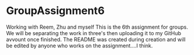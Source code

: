 # GroupAssignment6
Working with Reem, Zhu and myself
This is the 6th assignment for groups. We will be separating the work in three's then uploading it to my GitHub avvount once finished. The README was created
during creation and will be edited by anyone who works on the assignment....I think.
